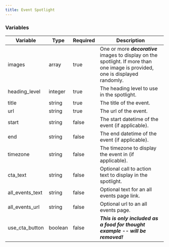 ```yaml
---
title: Event Spotlight
---
```


### Variables
| Variable        | Type    | Required | Description                                                                                                                     |
|-----------------|---------|----------|---------------------------------------------------------------------------------------------------------------------------------|
| images          | array   | true     | One or more ***decorative*** images to display on the spotlight. If more than one image is provided, one is displayed randomly. |
| heading_level   | integer | true     | The heading level to use in the spotlight.                                                                                      |
| title           | string  | true     | The title of the event.                                                                                                         |
| url             | string  | true     | The url of the event.                                                                                                           |
| start           | string  | false    | The start datetime of the event (if applicable).                                                                                |
| end             | string  | false    | The end datetime of the event (if applicable).                                                                                  |
| timezone        | string  | false    | The timezone to display the event in (if applicable).                                                                           |
| cta_text        | string  | false    | Optional call to action text to display in the spotlight.                                                                       |
| all_events_text | string  | false    | Optional text for an all events page link.                                                                                      |
| all_events_url  | string  | false    | Optional url to an all events page.                                                                                             |
| use_cta_button  | boolean | false    | ***This is only included as a food for thought example -- will be removed!***                                                   |

